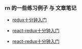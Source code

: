 ### rn 的一些练习例子 与 文章笔记

- [redux十分钟入门](https://github.com/zhazhaxia/reactNative-demo/blob/master/demo/react1/README.md)

- [react-redux十分钟入门](https://github.com/zhazhaxia/reactNative-demo/blob/master/demo/react2/README.md)

- [react-redux十分钟入门](https://github.com/zhazhaxia/reactNative-demo/blob/master/docs/rn-css.md)


